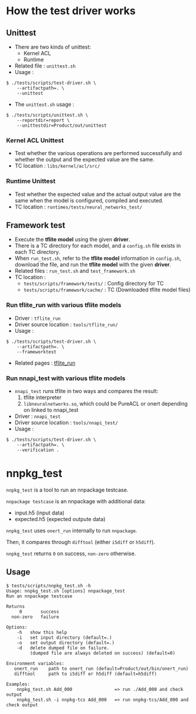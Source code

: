 # How the test driver works

## Unittest
- There are two kinds of unittest:
    - Kernel ACL
    - Runtime
- Related file : `unittest.sh`
- Usage :
```
$ ./tests/scripts/test-driver.sh \
    --artifactpath=. \
    --unittest
```
- The `unittest.sh` usage :

```
$ ./tests/scripts/unittest.sh \
    --reportdir=report \
    --unittestdir=Product/out/unittest
```

### Kernel ACL Unittest
- Test whether the various operations are performed successfully and whether the output and the expected value are the same.
- TC location : `libs/kernel/acl/src/`

### Runtime Unittest
- Test whether the expected value and the actual output value are the same when the model is configured, compiled and executed.
- TC location : `runtimes/tests/neural_networks_test/`

## Framework test
- Execute the **tflite model** using the given **driver**.
- There is a TC directory for each model, and a `config.sh` file exists in each TC directory.
- When `run_test.sh`, refer to the **tflite model** information in `config.sh`, download the file, and run the **tflite model** with the given **driver**.
- Related files : `run_test.sh` and `test_framework.sh`
- TC location :
    - `tests/scripts/framework/tests/` : Config directory for TC
    - `tests/scripts/framework/cache/` : TC (Downloaded tflite model files)

### Run tflite_run with various tflite models
- Driver : `tflite_run`
- Driver source location : `tools/tflite_run/`
- Usage :
```
$ ./tests/scripts/test-driver.sh \
    --artifactpath=. \
    --frameworktest
```
- Related pages : [tflite_run](https://github.sec.samsung.net/STAR/nnfw/tree/master/tools/tflite_run)

### Run nnapi_test with various tflite models
- `nnapi_test` runs tflite in two ways and compares the result:
    1. tflite interpreter
    2. `libneuralnetworks.so`, which could be PureACL or onert depending on linked to nnapi_test
- Driver : `nnapi_test`
- Driver source location : `tools/nnapi_test/`
- Usage :
```
$ ./tests/scripts/test-driver.sh \
    --artifactpath=. \
    --verification .
```


# nnpkg_test

`nnpkg_test` is a tool to run an nnpackage testcase.

`nnpackage testcase` is an nnpackage with additional data:

- input.h5 (input data)
- expected.h5 (expected outpute data)

`nnpkg_test` uses `onert_run` internally to run `nnpackage`.

Then, it compares through `difftool` (either `i5diff` or `h5diff`).

`nnpkg_test` returns `0` on success, `non-zero` otherwise.

## Usage

```
$ tests/scripts/nnpkg_test.sh -h
Usage: nnpkg_test.sh [options] nnpackage_test
Run an nnpackage testcase

Returns
     0       success
  non-zero   failure

Options:
    -h   show this help
    -i   set input directory (default=.)
    -o   set output directory (default=.)
    -d   delete dumped file on failure.
         (dumped file are always deleted on success) (default=0)

Environment variables:
   onert_run    path to onert_run (default=Product/out/bin/onert_run)
   difftool     path to i5diff or h5diff (default=h5diff)

Examples:
    nnpkg_test.sh Add_000                => run ./Add_000 and check output
    nnpkg_test.sh -i nnpkg-tcs Add_000   => run nnpkg-tcs/Add_000 and check output

```
